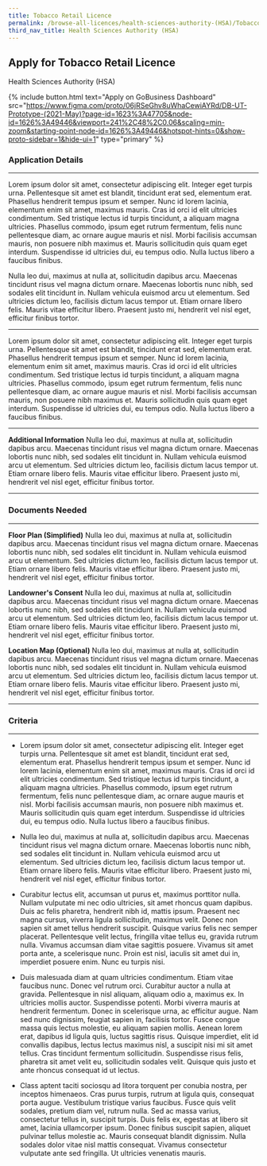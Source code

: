 ```yaml
---
title: Tobacco Retail Licence
permalink: /browse-all-licences/health-sciences-authority-(HSA)/Tobacco-Retail-Licence
third_nav_title: Health Sciences Authority (HSA)
---
```


## Apply for Tobacco Retail Licence

Health Sciences Authority (HSA)

{% include button.html text="Apply on GoBusiness Dashboard" src="https://www.figma.com/proto/06jRSeGhv8uWhaCewiAYRd/DB-UT-Prototype-(2021-May)?page-id=1623%3A47705&node-id=1626%3A49446&viewport=241%2C48%2C0.06&scaling=min-zoom&starting-point-node-id=1626%3A49446&hotspot-hints=0&show-proto-sidebar=1&hide-ui=1" type="primary" %}

### Application Details
---
Lorem ipsum dolor sit amet, consectetur adipiscing elit. Integer eget turpis urna. Pellentesque sit amet est blandit, tincidunt erat sed, elementum erat. Phasellus hendrerit tempus ipsum et semper. Nunc id lorem lacinia, elementum enim sit amet, maximus mauris. Cras id orci id elit ultricies condimentum. Sed tristique lectus id turpis tincidunt, a aliquam magna ultricies. Phasellus commodo, ipsum eget rutrum fermentum, felis nunc pellentesque diam, ac ornare augue mauris et nisl. Morbi facilisis accumsan mauris, non posuere nibh maximus et. Mauris sollicitudin quis quam eget interdum. Suspendisse id ultricies dui, eu tempus odio. Nulla luctus libero a faucibus finibus.

Nulla leo dui, maximus at nulla at, sollicitudin dapibus arcu. Maecenas tincidunt risus vel magna dictum ornare. Maecenas lobortis nunc nibh, sed sodales elit tincidunt in. Nullam vehicula euismod arcu ut elementum. Sed ultricies dictum leo, facilisis dictum lacus tempor ut. Etiam ornare libero felis. Mauris vitae efficitur libero. Praesent justo mi, hendrerit vel nisl eget, efficitur finibus tortor.

---
Lorem ipsum dolor sit amet, consectetur adipiscing elit. Integer eget turpis urna. Pellentesque sit amet est blandit, tincidunt erat sed, elementum erat. Phasellus hendrerit tempus ipsum et semper. Nunc id lorem lacinia, elementum enim sit amet, maximus mauris. Cras id orci id elit ultricies condimentum. Sed tristique lectus id turpis tincidunt, a aliquam magna ultricies. Phasellus commodo, ipsum eget rutrum fermentum, felis nunc pellentesque diam, ac ornare augue mauris et nisl. Morbi facilisis accumsan mauris, non posuere nibh maximus et. Mauris sollicitudin quis quam eget interdum. Suspendisse id ultricies dui, eu tempus odio. Nulla luctus libero a faucibus finibus.

---
**Additional Information**
Nulla leo dui, maximus at nulla at, sollicitudin dapibus arcu. Maecenas tincidunt risus vel magna dictum ornare. Maecenas lobortis nunc nibh, sed sodales elit tincidunt in. Nullam vehicula euismod arcu ut elementum. Sed ultricies dictum leo, facilisis dictum lacus tempor ut. Etiam ornare libero felis. Mauris vitae efficitur libero. Praesent justo mi, hendrerit vel nisl eget, efficitur finibus tortor.

---

### Documents Needed
----
**Floor Plan (Simplified)**
Nulla leo dui, maximus at nulla at, sollicitudin dapibus arcu. Maecenas tincidunt risus vel magna dictum ornare. Maecenas lobortis nunc nibh, sed sodales elit tincidunt in. Nullam vehicula euismod arcu ut elementum. Sed ultricies dictum leo, facilisis dictum lacus tempor ut. Etiam ornare libero felis. Mauris vitae efficitur libero. Praesent justo mi, hendrerit vel nisl eget, efficitur finibus tortor.

**Landowner's Consent**
Nulla leo dui, maximus at nulla at, sollicitudin dapibus arcu. Maecenas tincidunt risus vel magna dictum ornare. Maecenas lobortis nunc nibh, sed sodales elit tincidunt in. Nullam vehicula euismod arcu ut elementum. Sed ultricies dictum leo, facilisis dictum lacus tempor ut. Etiam ornare libero felis. Mauris vitae efficitur libero. Praesent justo mi, hendrerit vel nisl eget, efficitur finibus tortor.

**Location Map (Optional)**
Nulla leo dui, maximus at nulla at, sollicitudin dapibus arcu. Maecenas tincidunt risus vel magna dictum ornare. Maecenas lobortis nunc nibh, sed sodales elit tincidunt in. Nullam vehicula euismod arcu ut elementum. Sed ultricies dictum leo, facilisis dictum lacus tempor ut. Etiam ornare libero felis. Mauris vitae efficitur libero. Praesent justo mi, hendrerit vel nisl eget, efficitur finibus tortor.

----
### Criteria
----
* Lorem ipsum dolor sit amet, consectetur adipiscing elit. Integer eget turpis urna. Pellentesque sit amet est blandit, tincidunt erat sed, elementum erat. Phasellus hendrerit tempus ipsum et semper. Nunc id lorem lacinia, elementum enim sit amet, maximus mauris. Cras id orci id elit ultricies condimentum. Sed tristique lectus id turpis tincidunt, a aliquam magna ultricies. Phasellus commodo, ipsum eget rutrum fermentum, felis nunc pellentesque diam, ac ornare augue mauris et nisl. Morbi facilisis accumsan mauris, non posuere nibh maximus et. Mauris sollicitudin quis quam eget interdum. Suspendisse id ultricies dui, eu tempus odio. Nulla luctus libero a faucibus finibus.

* Nulla leo dui, maximus at nulla at, sollicitudin dapibus arcu. Maecenas tincidunt risus vel magna dictum ornare. Maecenas lobortis nunc nibh, sed sodales elit tincidunt in. Nullam vehicula euismod arcu ut elementum. Sed ultricies dictum leo, facilisis dictum lacus tempor ut. Etiam ornare libero felis. Mauris vitae efficitur libero. Praesent justo mi, hendrerit vel nisl eget, efficitur finibus tortor.

* Curabitur lectus elit, accumsan ut purus et, maximus porttitor nulla. Nullam vulputate mi nec odio ultricies, sit amet rhoncus quam dapibus. Duis ac felis pharetra, hendrerit nibh id, mattis ipsum. Praesent nec magna cursus, viverra ligula sollicitudin, maximus velit. Donec non sapien sit amet tellus hendrerit suscipit. Quisque varius felis nec semper placerat. Pellentesque velit lectus, fringilla vitae tellus eu, gravida rutrum nulla. Vivamus accumsan diam vitae sagittis posuere. Vivamus sit amet porta ante, a scelerisque nunc. Proin est nisl, iaculis sit amet dui in, imperdiet posuere enim. Nunc eu turpis nisi.

* Duis malesuada diam at quam ultricies condimentum. Etiam vitae faucibus nunc. Donec vel rutrum orci. Curabitur auctor a nulla at gravida. Pellentesque in nisl aliquam, aliquam odio a, maximus ex. In ultricies mollis auctor. Suspendisse potenti. Morbi viverra mauris at hendrerit fermentum. Donec in scelerisque urna, ac efficitur augue. Nam sed nunc dignissim, feugiat sapien in, facilisis tortor. Fusce congue massa quis lectus molestie, eu aliquam sapien mollis. Aenean lorem erat, dapibus id ligula quis, luctus sagittis risus. Quisque imperdiet, elit id convallis dapibus, lectus lectus maximus nisl, a suscipit nisi mi sit amet tellus. Cras tincidunt fermentum sollicitudin. Suspendisse risus felis, pharetra sit amet velit eu, sollicitudin sodales velit. Quisque quis justo et ante rhoncus consequat id ut lectus.

* Class aptent taciti sociosqu ad litora torquent per conubia nostra, per inceptos himenaeos. Cras purus turpis, rutrum at ligula quis, consequat porta augue. Vestibulum tristique varius faucibus. Fusce quis velit sodales, pretium diam vel, rutrum nulla. Sed ac massa varius, consectetur tellus in, suscipit turpis. Duis felis ex, egestas at libero sit amet, lacinia ullamcorper ipsum. Donec finibus suscipit sapien, aliquet pulvinar tellus molestie ac. Mauris consequat blandit dignissim. Nulla sodales dolor vitae nisl mattis consequat. Vivamus consectetur vulputate ante sed fringilla. Ut ultricies venenatis mauris.
